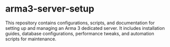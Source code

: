 # arma3-server-setup
This repository contains configurations, scripts, and documentation for setting up and managing an Arma 3 dedicated server. It includes installation guides, database configurations, performance tweaks, and automation scripts for maintenance.
